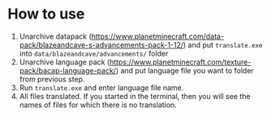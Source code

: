 # How to use
1. Unarchive datapack (https://www.planetminecraft.com/data-pack/blazeandcave-s-advancements-pack-1-12/) and put `translate.exe` into `data/blazeandcave/advancements/` folder
2. Unarchive language pack (https://www.planetminecraft.com/texture-pack/bacap-language-pack/) and put language file you want to folder from previous step.
3. Run `translate.exe` and enter language file name.
4. All files translated. If you started in the terminal, then you will see the names of files for which there is no translation.
